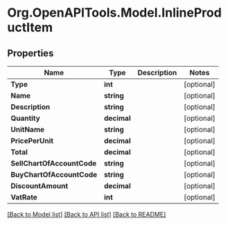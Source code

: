 # Org.OpenAPITools.Model.InlineProductItem

## Properties

Name | Type | Description | Notes
------------ | ------------- | ------------- | -------------
**Type** | **int** |  | [optional] 
**Name** | **string** |  | [optional] 
**Description** | **string** |  | [optional] 
**Quantity** | **decimal** |  | [optional] 
**UnitName** | **string** |  | [optional] 
**PricePerUnit** | **decimal** |  | [optional] 
**Total** | **decimal** |  | [optional] 
**SellChartOfAccountCode** | **string** |  | [optional] 
**BuyChartOfAccountCode** | **string** |  | [optional] 
**DiscountAmount** | **decimal** |  | [optional] 
**VatRate** | **int** |  | [optional] 

[[Back to Model list]](../README.md#documentation-for-models) [[Back to API list]](../README.md#documentation-for-api-endpoints) [[Back to README]](../README.md)

